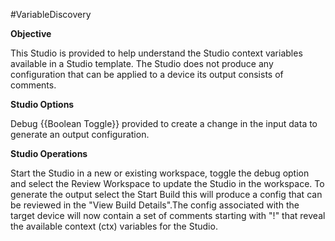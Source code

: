 #VariableDiscovery

**Objective**

This Studio is provided to help understand the Studio context variables available in a Studio template. The Studio does not produce any configuration that can be applied to a device its output consists of comments.

**Studio Options**

Debug {{Boolean Toggle}}
 provided to create a change in the input data to generate an output configuration.

 **Studio Operations**

 Start the Studio in a new or existing workspace, toggle the debug option and select the Review Workspace to update the Studio in the workspace. To generate the output select the Start Build this will produce a config that can be reviewed in the "View Build Details".The config associated with the target device will now contain a set of comments starting with "!" that reveal the available context (ctx) variables for the Studio.

